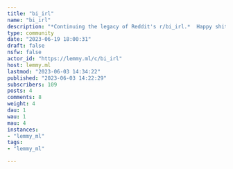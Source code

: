 ```yaml
---
title: "bi_irl" 
name: "bi_irl"
description: "*Continuing the legacy of Reddit's r/bi_irl.*  Happy shitposting!**Rules**  1. **No bigotry or erasure.**  Including, but not limited to, being transphobic or denying the existence of non-binary people.  —2. **Post bi content.**  Posts must be related to bisexuality and memes must be relatable for bisexual people.  —3. **No low effort pictures and selfies.**  Selfies showcasing funny clothing items or selfies at key locations (pride events, ...) are allowed, but not unedited simple selfies or pictures of bi flags / colors.  —4. **Titles must start with bi_irl**  Replacing the underscore (_) with an emoji or other symbol is acceptable. You're free to choose the rest of the title.  —5. **No NSFW, hookups or social media promo.**  That means no nudity, dating threads or OnlyFans (and other similar platforms) promotion.  —"
type: community
date: "2023-06-19 18:00:31"
draft: false
nsfw: false
actor_id: "https://lemmy.ml/c/bi_irl"
host: lemmy.ml
lastmod: "2023-06-03 14:34:22"
published: "2023-06-03 14:22:29"
subscribers: 109
posts: 4
comments: 8
weight: 4
dau: 1
wau: 1
mau: 4
instances:
- "lemmy_ml"
tags: 
- "lemmy_ml"

---
```

